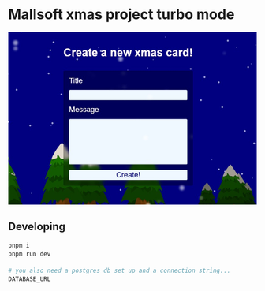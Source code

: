 # Mallsoft xmas project turbo mode

![Screenshot](screen.jpg)

## Developing

```bash
pnpm i
pnpm run dev

# you also need a postgres db set up and a connection string...
DATABASE_URL
```
